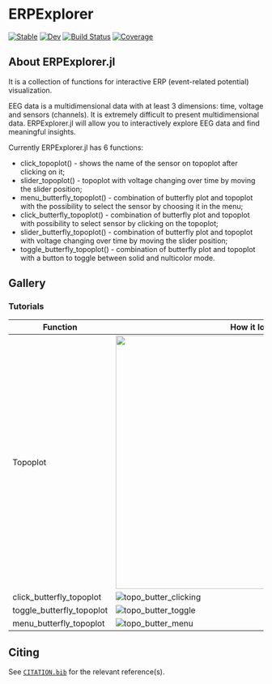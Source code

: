 # ERPExplorer

[![Stable](https://img.shields.io/badge/docs-stable-blue.svg)](https://vladdez.github.io/ERPExplorer.jl/stable/)
[![Dev](https://img.shields.io/badge/docs-dev-blue.svg)](https://vladdez.github.io/ERPExplorer.jl/dev/)
[![Build Status](https://github.com/vladdez/ERPExplorer.jl/actions/workflows/CI.yml/badge.svg?branch=master)](https://github.com/vladdez/ERPExplorer.jl/actions/workflows/CI.yml?query=branch%3Amaster)
[![Coverage](https://codecov.io/gh/vladdez/ERPExplorer.jl/branch/master/graph/badge.svg)](https://codecov.io/gh/vladdez/ERPExplorer.jl)

## About ERPExplorer.jl

It is a collection of functions for interactive ERP (event-related potential) visualization.

EEG data is a multidimensional data with at least 3 dimensions: time, voltage and sensors (channels). It is extremely difficult to present multidimensional data. ERPExplorer.jl will allow you to interactively explore EEG data and find meaningful insights. 

Currently ERPExplorer.jl has 6 functions:
- click_topoplot() - shows the name of the sensor on topoplot after clicking on it;
- slider_topoplot() - topoplot with voltage changing over time by moving the slider position;
- menu_butterfly_topoplot() - combination of butterfly plot and topoplot with the possibility to select the sensor by choosing it in the menu;
- click_butterfly_topoplot() - combination of butterfly plot and topoplot with possibility to select sensor by clicking on the topoplot;
- slider_butterfly_topoplot() - combination of butterfly plot and topoplot with voltage changing over time by moving the slider position;
- toggle_butterfly_topoplot() - combination of butterfly plot and topoplot with a button to toggle between solid and nulticolor mode.


## Gallery

### Tutorials

| Function  | How it looks like |
| ------------- | ------------- |
| Topoplot   | <img src="https://user-images.githubusercontent.com/33777074/220991361-86e5e38c-2723-4599-a383-163f9faf35a5.gif" width="580" height="500">|
| click_butterfly_topoplot   | ![topo_butter_clicking](https://user-images.githubusercontent.com/33777074/220991449-0ae94417-72d4-40a3-a249-042d901dcb6f.gif)|
| toggle_butterfly_topoplot    | ![topo_butter_toggle](https://user-images.githubusercontent.com/33777074/220995782-0e8aa601-bab6-4230-9245-bcf3de40cb5c.gif)
| menu_butterfly_topoplot   | ![topo_butter_menu](https://user-images.githubusercontent.com/33777074/220991965-48e0fe6e-0340-472c-91ff-c323831932da.gif)| |

## Citing

See [`CITATION.bib`](CITATION.bib) for the relevant reference(s).
